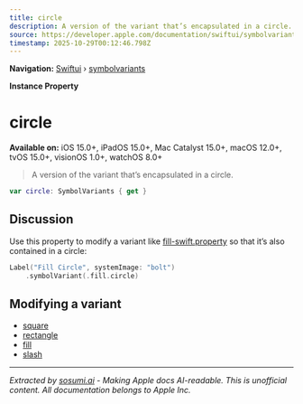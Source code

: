 ```yaml
---
title: circle
description: A version of the variant that’s encapsulated in a circle.
source: https://developer.apple.com/documentation/swiftui/symbolvariants/circle-swift.property
timestamp: 2025-10-29T00:12:46.798Z
---
```


**Navigation:** [Swiftui](/documentation/swiftui) › [symbolvariants](/documentation/swiftui/symbolvariants)

**Instance Property**

# circle

**Available on:** iOS 15.0+, iPadOS 15.0+, Mac Catalyst 15.0+, macOS 12.0+, tvOS 15.0+, visionOS 1.0+, watchOS 8.0+

> A version of the variant that’s encapsulated in a circle.

```swift
var circle: SymbolVariants { get }
```

## Discussion

Use this property to modify a variant like [fill-swift.property](/documentation/swiftui/symbolvariants/fill-swift.property) so that it’s also contained in a circle:

```swift
Label("Fill Circle", systemImage: "bolt")
    .symbolVariant(.fill.circle)
```



## Modifying a variant

- [square](/documentation/swiftui/symbolvariants/square-swift.property)
- [rectangle](/documentation/swiftui/symbolvariants/rectangle-swift.property)
- [fill](/documentation/swiftui/symbolvariants/fill-swift.property)
- [slash](/documentation/swiftui/symbolvariants/slash-swift.property)

---

*Extracted by [sosumi.ai](https://sosumi.ai) - Making Apple docs AI-readable.*
*This is unofficial content. All documentation belongs to Apple Inc.*
